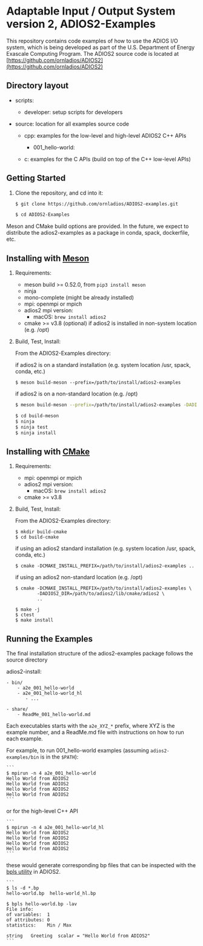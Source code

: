 
# Adaptable Input / Output System version 2, ADIOS2-Examples
This repository contains code examples of how to use the ADIOS I/O system, which is being developed as part of the
U.S. Department of Energy Exascale Computing Program.
The ADIOS2 source code is located at 
[https://github.com/ornladios/ADIOS2](https://github.com/ornladios/ADIOS2)


## Directory layout

* scripts:
    
    - developer: setup scripts for developers

* source: location for all examples source code 
	
	- cpp: examples for the low-level and high-level ADIOS2 C++ APIs
	
		- 001_hello-world:
		
	- c: examples for the C APIs (build on top of the C++ low-level APIs)
	
	
## Getting Started

1. Clone the repository, and cd into it:

    ```bash
    $ git clone https://github.com/ornladios/ADIOS2-examples.git
    ```

    ```bash
    $ cd ADIOS2-Examples
    ```

Meson and CMake build options are provided. In the future, we expect to distribute the adios2-examples as a package in conda, spack, dockerfile, etc.


## Installing with [Meson](https://mesonbuild.com/)

1. Requirements:

     - meson build >= 0.52.0, from `pip3 install meson` 
	- ninja
	- mono-complete (might be already installed)
	- mpi: openmpi or mpich
	- adios2 mpi version: 
		- macOS: `brew install adios2`
	- cmake >= v3.8 (optional) if adios2 is installed in non-system location (e.g. /opt)


2. Build, Test, Install:

    From the ADIOS2-Examples directory:
    
    if adios2 is on a standard installation (e.g. system location /usr, spack, conda, etc.) 
    
    ```
    $ meson build-meson --prefix=/path/to/install/adios2-examples
    ```
    
    if adios2 is on a non-standard location (e.g. /opt)
    
    ```bash
    $ meson build-meson --prefix=/path/to/install/adios2-examples -DADIOS2_DIR=/path/to/adios2/lib/cmake/adios2
    ```
    
    ```bash
    $ cd build-meson
    $ ninja
    $ ninja test
    $ ninja install
    ``` 		

## Installing with [CMake](https://cmake.org/)

1. Requirements:

	- mpi: openmpi or mpich
	- adios2 mpi version: 
		- macOS: `brew install adios2`
	- cmake >= v3.8

2. Build, Test, Install:

    From the ADIOS2-Examples directory:
	
    ```
    $ mkdir build-cmake
    $ cd build-cmake
    ```
    
    if using an adios2 standard installation (e.g. system location /usr, spack, conda, etc.) 
    
    ```
    $ cmake -DCMAKE_INSTALL_PREFIX=/path/to/install/adios2-examples ..
    ```
    
    if using an adios2 non-standard location (e.g. /opt)
    
    ```
    $ cmake -DCMAKE_INSTALL_PREFIX=/path/to/install/adios2-examples \
            -DADIOS2_DIR=/path/to/adios2/lib/cmake/adios2 \
            ..
    ```
    
    ```
    $ make -j
    $ ctest
    $ make install
    ```

## Running the Examples

   The final installation structure of the adios2-examples package follows the source directory
   
   adios2-install:
   
    - bin/
        - a2e_001_hello-world
        - a2e_001_hello-world_hl
    	   - ...
    	
    - share/
        - ReadMe_001_hello-world.md
        
   Each executables starts with the `a2e_XYZ_*` prefix, where XYZ is the example number, 
   and a ReadMe.md file with instructions on how to run each example.
   
   For example, to run 001_hello-world examples (assuming `adios2-examples/bin` is in the `$PATH`):
   
    ```
    $ mpirun -n 4 a2e_001_hello-world
    Hello World from ADIOS2
    Hello World from ADIOS2
    Hello World from ADIOS2
    Hello World from ADIOS2
    ```
    
   or for the high-level C++ API
    
    ```
    $ mpirun -n 4 a2e_001_hello-world_hl
    Hello World from ADIOS2
    Hello World from ADIOS2
    Hello World from ADIOS2
    Hello World from ADIOS2
    ```   
   
   these would generate corresponding bp files that can be inspected with the [bpls utility](https://adios2.readthedocs.io/en/latest/ecosystem/utilities.html#bpls-inspecting-data) in ADIOS2.
   
    ```
    $ ls -d *.bp
    hello-world.bp  hello-world_hl.bp
    
    $ bpls hello-world.bp -lav
    File info:
    of variables:  1
    of attributes: 0
    statistics:    Min / Max
    
    string   Greeting  scalar = "Hello World from ADIOS2"
    ```
   